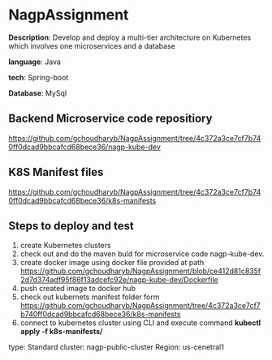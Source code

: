 # NagpAssignment
**Description**: Develop and deploy a multi-tier architecture on Kubernetes which involves one
microservices and a database

**language**: Java

**tech**: Spring-boot

**Database**: MySql

## Backend Microservice code repositiory

https://github.com/gchoudharyb/NagpAssignment/tree/4c372a3ce7cf7b740ff0dcad9bbcafcd68bece36/nagp-kube-dev


## K8S Manifest files

https://github.com/gchoudharyb/NagpAssignment/tree/4c372a3ce7cf7b740ff0dcad9bbcafcd68bece36/k8s-manifests


## Steps to deploy and test

1. create Kubernetes clusters
2. check out and do the maven buld for microservice code nagp-kube-dev.
3. create docker image using docker file provided at path https://github.com/gchoudharyb/NagpAssignment/blob/ce412d81c835f2d7d374adf95f86f13adcefc92e/nagp-kube-dev/Dockerfile
4. push created image to docker hub
5. check out kubernets manifest folder form https://github.com/gchoudharyb/NagpAssignment/tree/4c372a3ce7cf7b740ff0dcad9bbcafcd68bece36/k8s-manifests
6. connect to kubernetes cluster using CLI and execute command **kubectl apply -f k8s-manifests/** 

type: Standard
cluster: nagp-public-cluster
Region: us-cenetral1
